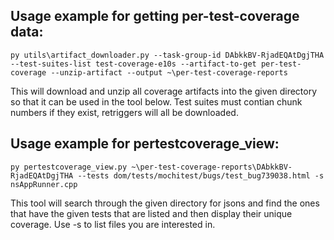 ## Usage example for getting per-test-coverage data:
```
py utils\artifact_downloader.py --task-group-id DAbkkBV-RjadEQAtDgjTHA --test-suites-list test-coverage-e10s --artifact-to-get per-test-coverage --unzip-artifact --output ~\per-test-coverage-reports
```

This will download and unzip all coverage artifacts into the given directory so that it can be used in the tool below. Test suites must contian chunk numbers if they exist, retriggers will all be downloaded.


## Usage example for pertestcoverage_view:
```
py pertestcoverage_view.py ~\per-test-coverage-reports\DAbkkBV-RjadEQAtDgjTHA --tests dom/tests/mochitest/bugs/test_bug739038.html -s nsAppRunner.cpp
```

This tool will search through the given directory for jsons and find the ones that have the given tests that are listed and then display their unique coverage. Use -s to list files you are interested in.
